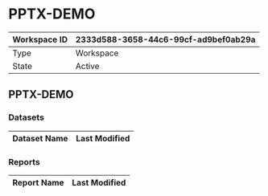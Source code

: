 



# PPTX-DEMO

|Workspace ID|2333d588-3658-44c6-99cf-ad9bef0ab29a|
| :--- | :--- |
|Type|Workspace|
|State|Active|

## PPTX-DEMO

### Datasets

|Dataset Name|Last Modified|
| :--- | :--- |

### Reports

|Report Name|Last Modified|
| :--- | :--- |
